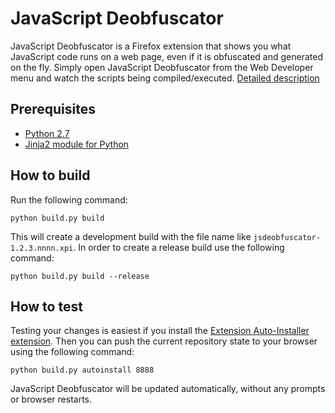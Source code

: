JavaScript Deobfuscator
=======================

JavaScript Deobfuscator is a Firefox extension that shows you what JavaScript code runs on a web page, even if it is obfuscated and generated on the fly. Simply open JavaScript Deobfuscator from the Web Developer menu and watch the scripts being compiled/executed. [Detailed description](https://palant.de/2009/02/13/javascript-deobfuscator)

Prerequisites
-------------
* [Python 2.7](https://www.python.org/downloads/)
* [Jinja2 module for Python](http://jinja.pocoo.org/docs/intro/#installation)

How to build
------------

Run the following command:

    python build.py build

This will create a development build with the file name like `jsdeobfuscator-1.2.3.nnnn.xpi`. In order to create a release build use the following command:

    python build.py build --release

How to test
-----------

Testing your changes is easiest if you install the [Extension Auto-Installer extension](https://addons.mozilla.org/addon/autoinstaller/). Then you can push the current repository state to your browser using the following command:

    python build.py autoinstall 8888

JavaScript Deobfuscator will be updated automatically, without any prompts or browser restarts.
